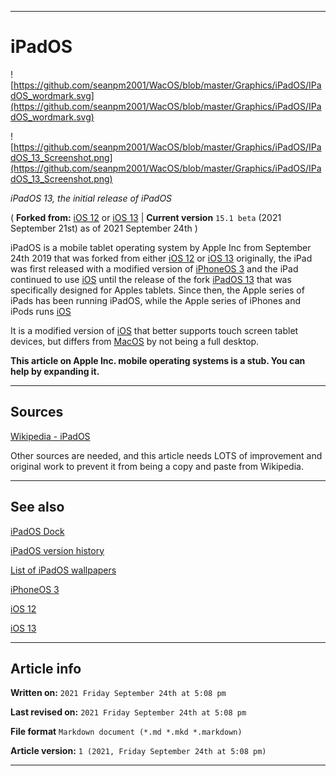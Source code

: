   
***

# iPadOS

![https://github.com/seanpm2001/WacOS/blob/master/Graphics/iPadOS/IPadOS_wordmark.svg](https://github.com/seanpm2001/WacOS/blob/master/Graphics/iPadOS/IPadOS_wordmark.svg)

![https://github.com/seanpm2001/WacOS/blob/master/Graphics/iPadOS/IPadOS_13_Screenshot.png](https://github.com/seanpm2001/WacOS/blob/master/Graphics/iPadOS/IPadOS_13_Screenshot.png)

_iPadOS 13, the initial release of iPadOS_

( **Forked from:** [iOS 12](https://github.com/seanpm2001/WacOS/wiki/iOS-12/) or [iOS 13](https://github.com/seanpm2001/WacOS/wiki/iOS-13/) | **Current version** `15.1 beta` (2021 September 21st) as of 2021 September 24th )

iPadOS is a mobile tablet operating system by Apple Inc from September 24th 2019 that was forked from either [iOS 12](https://github.com/seanpm2001/WacOS/wiki/iOS-12/) or [iOS 13](https://github.com/seanpm2001/WacOS/wiki/iOS-13/) originally, the iPad was first released with a modified version of [iPhoneOS 3](https://github.com/seanpm2001/WacOS/wiki/iPhoneOS-3/) and the iPad continued to use [iOS](https://github.com/seanpm2001/WacOS/wiki/iOS/) until the release of the fork [iPadOS 13](https://github.com/seanpm2001/WacOS/wiki/iPadOS-13/) that was specifically designed for Apples tablets. Since then, the Apple series of iPads has been running iPadOS, while the Apple series of iPhones and iPods runs [iOS](https://github.com/seanpm2001/WacOS/wiki/iOS/)

It is a modified version of [iOS](https://github.com/seanpm2001/WacOS/wiki/iOS/) that better supports touch screen tablet devices, but differs from [MacOS](https://github.com/seanpm2001/WacOS/wiki/MacOS/) by not being a full desktop.

**This article on Apple Inc. mobile operating systems is a stub. You can help by expanding it.**

***

## Sources

[Wikipedia - iPadOS](https://en.wikipedia.org/wiki/iPadOS)

Other sources are needed, and this article needs LOTS of improvement and original work to prevent it from being a copy and paste from Wikipedia.

***

## See also

[iPadOS Dock](https://github.com/seanpm2001/WacOS/wiki/iPadOS-Dock)

[iPadOS version history](https://github.com/seanpm2001/WacOS/wiki/iPadOS-version-history/)

[List of iPadOS wallpapers](https://github.com/seanpm2001/WacOS/wiki/List-of-iPadOS-wallpapers/)

[iPhoneOS 3](https://github.com/seanpm2001/WacOS/wiki/iPhoneOS-3/)

[iOS 12](https://github.com/seanpm2001/WacOS/wiki/iOS-12/)

[iOS 13](https://github.com/seanpm2001/WacOS/wiki/iOS-13/)

***

## Article info

**Written on:** `2021 Friday September 24th at 5:08 pm`

**Last revised on:** `2021 Friday September 24th at 5:08 pm`

**File format** `Markdown document (*.md *.mkd *.markdown)`

**Article version:** `1 (2021, Friday September 24th at 5:08 pm)`

***

<!-- Tools

Quick copy and paste

https://github.com/seanpm2001/WacOS/wiki/

!-->


